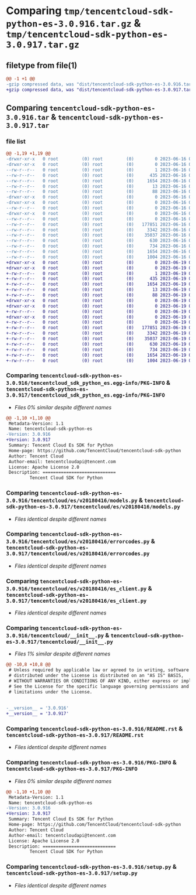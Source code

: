 # Comparing `tmp/tencentcloud-sdk-python-es-3.0.916.tar.gz` & `tmp/tencentcloud-sdk-python-es-3.0.917.tar.gz`

## filetype from file(1)

```diff
@@ -1 +1 @@
-gzip compressed data, was "dist/tencentcloud-sdk-python-es-3.0.916.tar", last modified: Fri Jun 16 00:33:41 2023, max compression
+gzip compressed data, was "dist/tencentcloud-sdk-python-es-3.0.917.tar", last modified: Mon Jun 19 00:25:13 2023, max compression
```

## Comparing `tencentcloud-sdk-python-es-3.0.916.tar` & `tencentcloud-sdk-python-es-3.0.917.tar`

### file list

```diff
@@ -1,19 +1,19 @@
-drwxr-xr-x   0 root         (0) root         (0)        0 2023-06-16 00:33:41.000000 tencentcloud-sdk-python-es-3.0.916/
-drwxr-xr-x   0 root         (0) root         (0)        0 2023-06-16 00:33:41.000000 tencentcloud-sdk-python-es-3.0.916/tencentcloud_sdk_python_es.egg-info/
--rw-r--r--   0 root         (0) root         (0)        1 2023-06-16 00:33:41.000000 tencentcloud-sdk-python-es-3.0.916/tencentcloud_sdk_python_es.egg-info/dependency_links.txt
--rw-r--r--   0 root         (0) root         (0)      435 2023-06-16 00:33:41.000000 tencentcloud-sdk-python-es-3.0.916/tencentcloud_sdk_python_es.egg-info/SOURCES.txt
--rw-r--r--   0 root         (0) root         (0)     1654 2023-06-16 00:33:41.000000 tencentcloud-sdk-python-es-3.0.916/tencentcloud_sdk_python_es.egg-info/PKG-INFO
--rw-r--r--   0 root         (0) root         (0)       13 2023-06-16 00:33:41.000000 tencentcloud-sdk-python-es-3.0.916/tencentcloud_sdk_python_es.egg-info/top_level.txt
--rw-r--r--   0 root         (0) root         (0)       88 2023-06-16 00:33:41.000000 tencentcloud-sdk-python-es-3.0.916/setup.cfg
-drwxr-xr-x   0 root         (0) root         (0)        0 2023-06-16 00:33:41.000000 tencentcloud-sdk-python-es-3.0.916/tencentcloud/
-drwxr-xr-x   0 root         (0) root         (0)        0 2023-06-16 00:33:41.000000 tencentcloud-sdk-python-es-3.0.916/tencentcloud/es/
--rw-r--r--   0 root         (0) root         (0)        0 2023-06-16 00:33:41.000000 tencentcloud-sdk-python-es-3.0.916/tencentcloud/es/__init__.py
-drwxr-xr-x   0 root         (0) root         (0)        0 2023-06-16 00:33:41.000000 tencentcloud-sdk-python-es-3.0.916/tencentcloud/es/v20180416/
--rw-r--r--   0 root         (0) root         (0)        0 2023-06-16 00:33:41.000000 tencentcloud-sdk-python-es-3.0.916/tencentcloud/es/v20180416/__init__.py
--rw-r--r--   0 root         (0) root         (0)   177851 2023-06-16 00:33:41.000000 tencentcloud-sdk-python-es-3.0.916/tencentcloud/es/v20180416/models.py
--rw-r--r--   0 root         (0) root         (0)     3342 2023-06-16 00:33:41.000000 tencentcloud-sdk-python-es-3.0.916/tencentcloud/es/v20180416/errorcodes.py
--rw-r--r--   0 root         (0) root         (0)    35037 2023-06-16 00:33:41.000000 tencentcloud-sdk-python-es-3.0.916/tencentcloud/es/v20180416/es_client.py
--rw-r--r--   0 root         (0) root         (0)      630 2023-06-16 00:33:41.000000 tencentcloud-sdk-python-es-3.0.916/tencentcloud/__init__.py
--rw-r--r--   0 root         (0) root         (0)      734 2023-06-16 00:33:41.000000 tencentcloud-sdk-python-es-3.0.916/README.rst
--rw-r--r--   0 root         (0) root         (0)     1654 2023-06-16 00:33:41.000000 tencentcloud-sdk-python-es-3.0.916/PKG-INFO
--rw-r--r--   0 root         (0) root         (0)     1004 2023-06-16 00:33:41.000000 tencentcloud-sdk-python-es-3.0.916/setup.py
+drwxr-xr-x   0 root         (0) root         (0)        0 2023-06-19 00:25:13.000000 tencentcloud-sdk-python-es-3.0.917/
+drwxr-xr-x   0 root         (0) root         (0)        0 2023-06-19 00:25:13.000000 tencentcloud-sdk-python-es-3.0.917/tencentcloud_sdk_python_es.egg-info/
+-rw-r--r--   0 root         (0) root         (0)        1 2023-06-19 00:25:13.000000 tencentcloud-sdk-python-es-3.0.917/tencentcloud_sdk_python_es.egg-info/dependency_links.txt
+-rw-r--r--   0 root         (0) root         (0)      435 2023-06-19 00:25:13.000000 tencentcloud-sdk-python-es-3.0.917/tencentcloud_sdk_python_es.egg-info/SOURCES.txt
+-rw-r--r--   0 root         (0) root         (0)     1654 2023-06-19 00:25:13.000000 tencentcloud-sdk-python-es-3.0.917/tencentcloud_sdk_python_es.egg-info/PKG-INFO
+-rw-r--r--   0 root         (0) root         (0)       13 2023-06-19 00:25:13.000000 tencentcloud-sdk-python-es-3.0.917/tencentcloud_sdk_python_es.egg-info/top_level.txt
+-rw-r--r--   0 root         (0) root         (0)       88 2023-06-19 00:25:13.000000 tencentcloud-sdk-python-es-3.0.917/setup.cfg
+drwxr-xr-x   0 root         (0) root         (0)        0 2023-06-19 00:25:13.000000 tencentcloud-sdk-python-es-3.0.917/tencentcloud/
+drwxr-xr-x   0 root         (0) root         (0)        0 2023-06-19 00:25:13.000000 tencentcloud-sdk-python-es-3.0.917/tencentcloud/es/
+-rw-r--r--   0 root         (0) root         (0)        0 2023-06-19 00:25:13.000000 tencentcloud-sdk-python-es-3.0.917/tencentcloud/es/__init__.py
+drwxr-xr-x   0 root         (0) root         (0)        0 2023-06-19 00:25:13.000000 tencentcloud-sdk-python-es-3.0.917/tencentcloud/es/v20180416/
+-rw-r--r--   0 root         (0) root         (0)        0 2023-06-19 00:25:13.000000 tencentcloud-sdk-python-es-3.0.917/tencentcloud/es/v20180416/__init__.py
+-rw-r--r--   0 root         (0) root         (0)   177851 2023-06-19 00:25:13.000000 tencentcloud-sdk-python-es-3.0.917/tencentcloud/es/v20180416/models.py
+-rw-r--r--   0 root         (0) root         (0)     3342 2023-06-19 00:25:13.000000 tencentcloud-sdk-python-es-3.0.917/tencentcloud/es/v20180416/errorcodes.py
+-rw-r--r--   0 root         (0) root         (0)    35037 2023-06-19 00:25:13.000000 tencentcloud-sdk-python-es-3.0.917/tencentcloud/es/v20180416/es_client.py
+-rw-r--r--   0 root         (0) root         (0)      630 2023-06-19 00:25:13.000000 tencentcloud-sdk-python-es-3.0.917/tencentcloud/__init__.py
+-rw-r--r--   0 root         (0) root         (0)      734 2023-06-19 00:25:13.000000 tencentcloud-sdk-python-es-3.0.917/README.rst
+-rw-r--r--   0 root         (0) root         (0)     1654 2023-06-19 00:25:13.000000 tencentcloud-sdk-python-es-3.0.917/PKG-INFO
+-rw-r--r--   0 root         (0) root         (0)     1004 2023-06-19 00:25:13.000000 tencentcloud-sdk-python-es-3.0.917/setup.py
```

### Comparing `tencentcloud-sdk-python-es-3.0.916/tencentcloud_sdk_python_es.egg-info/PKG-INFO` & `tencentcloud-sdk-python-es-3.0.917/tencentcloud_sdk_python_es.egg-info/PKG-INFO`

 * *Files 0% similar despite different names*

```diff
@@ -1,10 +1,10 @@
 Metadata-Version: 1.1
 Name: tencentcloud-sdk-python-es
-Version: 3.0.916
+Version: 3.0.917
 Summary: Tencent Cloud Es SDK for Python
 Home-page: https://github.com/TencentCloud/tencentcloud-sdk-python
 Author: Tencent Cloud
 Author-email: tencentcloudapi@tencent.com
 License: Apache License 2.0
 Description: ============================
         Tencent Cloud SDK for Python
```

### Comparing `tencentcloud-sdk-python-es-3.0.916/tencentcloud/es/v20180416/models.py` & `tencentcloud-sdk-python-es-3.0.917/tencentcloud/es/v20180416/models.py`

 * *Files identical despite different names*

### Comparing `tencentcloud-sdk-python-es-3.0.916/tencentcloud/es/v20180416/errorcodes.py` & `tencentcloud-sdk-python-es-3.0.917/tencentcloud/es/v20180416/errorcodes.py`

 * *Files identical despite different names*

### Comparing `tencentcloud-sdk-python-es-3.0.916/tencentcloud/es/v20180416/es_client.py` & `tencentcloud-sdk-python-es-3.0.917/tencentcloud/es/v20180416/es_client.py`

 * *Files identical despite different names*

### Comparing `tencentcloud-sdk-python-es-3.0.916/tencentcloud/__init__.py` & `tencentcloud-sdk-python-es-3.0.917/tencentcloud/__init__.py`

 * *Files 1% similar despite different names*

```diff
@@ -10,8 +10,8 @@
 # Unless required by applicable law or agreed to in writing, software
 # distributed under the License is distributed on an "AS IS" BASIS,
 # WITHOUT WARRANTIES OR CONDITIONS OF ANY KIND, either express or implied.
 # See the License for the specific language governing permissions and
 # limitations under the License.
 
 
-__version__ = '3.0.916'
+__version__ = '3.0.917'
```

### Comparing `tencentcloud-sdk-python-es-3.0.916/README.rst` & `tencentcloud-sdk-python-es-3.0.917/README.rst`

 * *Files identical despite different names*

### Comparing `tencentcloud-sdk-python-es-3.0.916/PKG-INFO` & `tencentcloud-sdk-python-es-3.0.917/PKG-INFO`

 * *Files 0% similar despite different names*

```diff
@@ -1,10 +1,10 @@
 Metadata-Version: 1.1
 Name: tencentcloud-sdk-python-es
-Version: 3.0.916
+Version: 3.0.917
 Summary: Tencent Cloud Es SDK for Python
 Home-page: https://github.com/TencentCloud/tencentcloud-sdk-python
 Author: Tencent Cloud
 Author-email: tencentcloudapi@tencent.com
 License: Apache License 2.0
 Description: ============================
         Tencent Cloud SDK for Python
```

### Comparing `tencentcloud-sdk-python-es-3.0.916/setup.py` & `tencentcloud-sdk-python-es-3.0.917/setup.py`

 * *Files identical despite different names*

